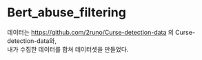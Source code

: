 # Bert_abuse_filtering

데이터는 https://github.com/2runo/Curse-detection-data 의 Curse-detection-data와,  
내가 수집한 데이터를 합쳐 데이터셋을 만들었다.
